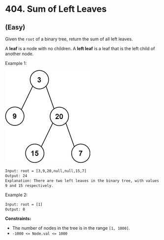 # 404. Sum of Left Leaves
## (Easy)

Given the `root` of a binary tree, return the sum of all left leaves.

A **leaf** is a node with no children. A **left leaf** is a leaf that is the left child of another node.

Example 1:

![alt text](image.png)

```
Input: root = [3,9,20,null,null,15,7]
Output: 24
Explanation: There are two left leaves in the binary tree, with values 9 and 15 respectively.
```

Example 2:

```
Input: root = [1]
Output: 0
```

**Constraints:**

- The number of nodes in the tree is in the range `[1, 1000]`.
- `-1000 <= Node.val <= 1000`